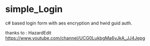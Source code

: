 # simple_Login
c# based login form with aes encryption and hwid guid auth.


thanks to : HazardEdit
https://www.youtube.com/channel/UCG0LukbgMa6vJkA_JJ4Jepg
